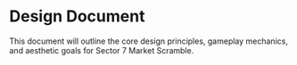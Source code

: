# Design Document 
This document will outline the core design principles, gameplay mechanics, and aesthetic goals for Sector 7 Market Scramble. 
